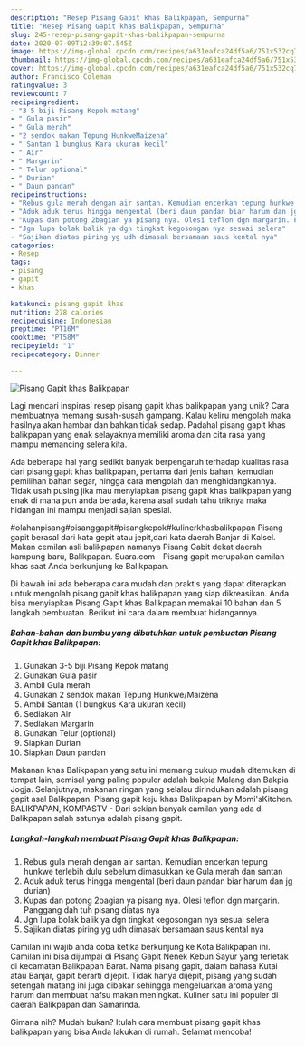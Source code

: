 ```yaml
---
description: "Resep Pisang Gapit khas Balikpapan, Sempurna"
title: "Resep Pisang Gapit khas Balikpapan, Sempurna"
slug: 245-resep-pisang-gapit-khas-balikpapan-sempurna
date: 2020-07-09T12:39:07.545Z
image: https://img-global.cpcdn.com/recipes/a631eafca24df5a6/751x532cq70/pisang-gapit-khas-balikpapan-foto-resep-utama.jpg
thumbnail: https://img-global.cpcdn.com/recipes/a631eafca24df5a6/751x532cq70/pisang-gapit-khas-balikpapan-foto-resep-utama.jpg
cover: https://img-global.cpcdn.com/recipes/a631eafca24df5a6/751x532cq70/pisang-gapit-khas-balikpapan-foto-resep-utama.jpg
author: Francisco Coleman
ratingvalue: 3
reviewcount: 7
recipeingredient:
- "3-5 biji Pisang Kepok matang"
- " Gula pasir"
- " Gula merah"
- "2 sendok makan Tepung HunkweMaizena"
- " Santan 1 bungkus Kara ukuran kecil"
- " Air"
- " Margarin"
- " Telur optional"
- " Durian"
- " Daun pandan"
recipeinstructions:
- "Rebus gula merah dengan air santan. Kemudian encerkan tepung hunkwe terlebih dulu sebelum dimasukkan ke Gula merah dan santan"
- "Aduk aduk terus hingga mengental (beri daun pandan biar harum dan jg durian)"
- "Kupas dan potong 2bagian ya pisang nya. Olesi teflon dgn margarin. Panggang dah tuh pisang diatas nya"
- "Jgn lupa bolak balik ya dgn tingkat kegosongan nya sesuai selera"
- "Sajikan diatas piring yg udh dimasak bersamaan saus kental nya"
categories:
- Resep
tags:
- pisang
- gapit
- khas

katakunci: pisang gapit khas 
nutrition: 278 calories
recipecuisine: Indonesian
preptime: "PT16M"
cooktime: "PT58M"
recipeyield: "1"
recipecategory: Dinner

---
```



![Pisang Gapit khas Balikpapan](https://img-global.cpcdn.com/recipes/a631eafca24df5a6/751x532cq70/pisang-gapit-khas-balikpapan-foto-resep-utama.jpg)

Lagi mencari inspirasi resep pisang gapit khas balikpapan yang unik? Cara membuatnya memang susah-susah gampang. Kalau keliru mengolah maka hasilnya akan hambar dan bahkan tidak sedap. Padahal pisang gapit khas balikpapan yang enak selayaknya memiliki aroma dan cita rasa yang mampu memancing selera kita.

Ada beberapa hal yang sedikit banyak berpengaruh terhadap kualitas rasa dari pisang gapit khas balikpapan, pertama dari jenis bahan, kemudian pemilihan bahan segar, hingga cara mengolah dan menghidangkannya. Tidak usah pusing jika mau menyiapkan pisang gapit khas balikpapan yang enak di mana pun anda berada, karena asal sudah tahu triknya maka hidangan ini mampu menjadi sajian spesial.

#olahanpisang#pisanggapit#pisangkepok#kulinerkhasbalikpapan Pisang gapit berasal dari kata gepit atau jepit,dari kata daerah Banjar di Kalsel. Makan cemilan asli balikpapan namanya Pisang Gabit dekat daerah kampung baru, Balikpapan. Suara.com - Pisang gapit merupakan camilan khas saat Anda berkunjung ke Balikpapan.


Di bawah ini ada beberapa cara mudah dan praktis yang dapat diterapkan untuk mengolah pisang gapit khas balikpapan yang siap dikreasikan. Anda bisa menyiapkan Pisang Gapit khas Balikpapan memakai 10 bahan dan 5 langkah pembuatan. Berikut ini cara dalam membuat hidangannya.

<!--inarticleads1-->

##### Bahan-bahan dan bumbu yang dibutuhkan untuk pembuatan Pisang Gapit khas Balikpapan:

1. Gunakan 3-5 biji Pisang Kepok matang
1. Gunakan  Gula pasir
1. Ambil  Gula merah
1. Gunakan 2 sendok makan Tepung Hunkwe/Maizena
1. Ambil  Santan (1 bungkus Kara ukuran kecil)
1. Sediakan  Air
1. Sediakan  Margarin
1. Gunakan  Telur (optional)
1. Siapkan  Durian
1. Siapkan  Daun pandan


Makanan khas Balikpapan yang satu ini memang cukup mudah ditemukan di tempat lain, semisal yang paling populer adalah bakpia Malang dan Bakpia Jogja. Selanjutnya, makanan ringan yang selalau dirindukan adalah pisang gapit asal Balikpapan. Pisang gapit keju khas Balikpapan by Momi&#39;sKitchen. BALIKPAPAN, KOMPASTV - Dari sekian banyak camilan yang ada di Balikpapan salah satunya adalah pisang gapit. 

<!--inarticleads2-->

##### Langkah-langkah membuat Pisang Gapit khas Balikpapan:

1. Rebus gula merah dengan air santan. Kemudian encerkan tepung hunkwe terlebih dulu sebelum dimasukkan ke Gula merah dan santan
1. Aduk aduk terus hingga mengental (beri daun pandan biar harum dan jg durian)
1. Kupas dan potong 2bagian ya pisang nya. Olesi teflon dgn margarin. Panggang dah tuh pisang diatas nya
1. Jgn lupa bolak balik ya dgn tingkat kegosongan nya sesuai selera
1. Sajikan diatas piring yg udh dimasak bersamaan saus kental nya


Camilan ini wajib anda coba ketika berkunjung ke Kota Balikpapan ini. Camilan ini bisa dijumpai di Pisang Gapit Nenek Kebun Sayur yang terletak di kecamatan Balikpapan Barat. Nama pisang gapit, dalam bahasa Kutai atau Banjar, gapit berarti dijepit. Tidak hanya dijepit, pisang yang sudah setengah matang ini juga dibakar sehingga mengeluarkan aroma yang harum dan membuat nafsu makan meningkat. Kuliner satu ini populer di daerah Balikpapan dan Samarinda. 

Gimana nih? Mudah bukan? Itulah cara membuat pisang gapit khas balikpapan yang bisa Anda lakukan di rumah. Selamat mencoba!

